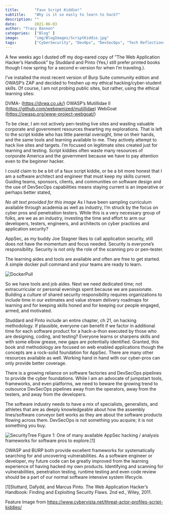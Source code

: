 ```yaml
---
title:       "Faux Script Kiddie!"
subtitle:    "Why is it so easly to learn to hack?"
description: ""
date:        2021-06-03
author: "Tracy Bannon"
categories:  ["Blog" ]
image:       "img/BlogImages/ScriptKiddie.jpg"
tags:        ["CyberSecurity", "DevOps", "DevSecOps", "Tech Reflections"]
---
```

A few weeks ago I dusted off my dog-eared copy of ”The Web Application Hacker’s Handbook” by Studdard and Pinto (Yes,I still prefer printed books though I now spring for a second e-version for when I’m traveling.). 

I’ve installed the most recent version of Burp Suite community edition and OWASP’s ZAP and  decided to freshen up my ethical hacking/cyber-student skills.   Of course, I am not probing public sites, but rather, using the ethical learning sites:

DVMA- (https://dvwa.co.uk/) 
OWASP’s Mutillidae II  (https://github.com/webpwnized/mutillidae) 
WebGoat (https://owasp.org/www-project-webgoat/)

To be clear, I am not actively pen-testing live sites and wasting valuable corporate and government resources thwarting my explorations.  That is left to the script kiddie who has little parental oversight, time on their hands, and the same tools and learning available to me.  They actively attempt to hack live sites and targets.   I’m focused on legitimate sites created just for learning and testing.   Script kiddies often waste many resources of corporate America and the government because we have to pay attention even to the beginner hacker.

I could claim to be a bit of a faux script kiddie, or be a bit more honest that I am a software architect and engineer that must keep my skills current. Guiding teams, sponsors, clients, and communities on software design and the use of DevSecOps capabilities means staying current is an imperative or perhaps better stated, 

*No alt text provided for this image*
As I have been sampling curriculum available through academia as well as industry, I’m struck by the focus on cyber pros and penetration testers.  While this is a very necessary group of folks, are we as an industry, investing the time and effort to arm our developers, testers, engineers, and architects on cyber practices and application security? 

AppSec, as my buddy Joe Stagner likes to call application security, still does not have the momentum and focus needed.  Security is everyone’s responsibility. Security is not only the role of the scanning pro or pen-tester.  

The learning aides and tools are available and often are free to get started.  A simple docker pull command and your teams are ready to learn.   

![DockerPull](/img/BlogImages/DockerPull.png)

So we have tools and job aides. Next we need dedicated time; not extracurricular or personal evenings spent because we are passionate. Building a culture of shared security responsibility requires organizations to include time in our estimates and value stream delivery roadmaps for learning and for keeping skills honed and for keeping our people engaged, armed, and motivated.   

Studdard and Pinto include an entire chapter, ch 21, on hacking methodology. If plausible,  everyone can benefit if we factor in additional time for each software product for a hack-a-thon executed by those who are designing, coding, and testing?  Everyone learns or sharpens skills and with some elbow grease, new gaps are potentially identified.   Granted, this book and methodology are focused on web enabled applications though the concepts are a rock-solid foundation for AppSec.  There are many other resources available as well.  Working hand in hand with our cyber-pros can only provide better coverage.

There is a growing reliance on software factories and DevSecOps pipelines to provide the cyber foundations.  While I am an advocate of jumpstart tools, frameworks, and even platforms, we need to beware the growing trend to outsource DevSecOps pipelines away from the operators, away from the testers, and away from the developers.  

The software industry needs to have a mix of specialists, generalists, and athletes that are as deeply knowledgeable about how the assembly lines/software conveyor belt works as they are about the software products flowing across them.  DevSecOps is not something you acquire; it is not something you buy.  

![SecurityTree](/img/BlogImages/SecurityTree.png)
Figure 1: One of many available AppSec hacking / analysis frameworks for software pros to explore.[1]  

OWASP and BURP both provide excellent frameworks for systematically searching for and uncovering vulnerabilities.  As a software engineer or developer, my future code can be greatly improved from the learning experience of having hacked my own products. Identifying and scanning for vulnerabilities, penetration testing, runtime testing and even code review should be a part of our normal software intensive system lifecycle.

[1]Stuttard, Dafydd, and Marcus Pinto. The Web Application Hacker’s Handbook: Finding and Exploiting Security Flaws. 2nd ed., Wiley, 2011.

Feature Image from https://www.cybervista.net/threat-actor-profiles-script-kiddies/